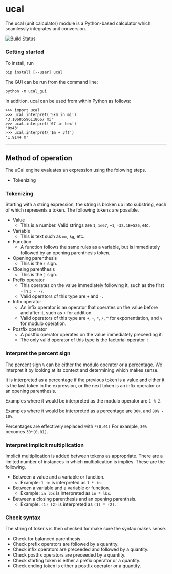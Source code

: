 # ucal

The ucal (unit calculator) module is a Python-based calculator which seamlessly integrates unit conversion.

[![Build Status](https://travis-ci.org/timkostka/ucal.png)](https://travis-ci.org/timkostka/ucal)

### Getting started

To install, run

    pip install [--user] ucal

The GUI can be run from the command line:

    python -m ucal_gui

In addition, ucal can be used from within Python as follows:

    >>> import ucal
    >>> ucal.interpret('5km in mi')
    '3.10685596118667 mi'
    >>> ucal.interpret('67 in hex')
    '0x43'
    >>> ucal.interpret('1m + 3ft')
    '1.9144 m'

---

## Method of operation

The uCal engine evaluates an expression using the folowing steps.
* Tokenizing


### Tokenizing

Starting with a string expression, the string is broken up into substring, each of which represents a token.  The following tokens are possible.
* Value
  * This is a number.  Valid strings are `1`, `1e67`, `+1`, `-32.1E+526`, etc.
* Variable
  * This is text such as `mm`, `kg`, etc.
* Function
  * A function follows the same rules as a variable, but is immediately followed by an opening parenthesis token.
* Opening parenthesis
  * This is the `(` sign.
* Closing parenthesis
  * This is the `)` sign.
* Prefix operator
  * This operates on the value immediately following it, such as the first `-` in `3 - -7`.
  * Valid operators of this type are `+` and `-`.
* Infix operator
  * An infix operator is an operator that operates on the value before and after it, such as `+` for addition.
  * Valid operators of this type are `+`, `-`, `*`, `/`, `^` for exponentiation, and `%` for modulo operation.
* Postfix operator
  * A postfix operator operates on the value immediately preceeding it.
  * The only valid operator of this type is the factorial operator `!`.


### Interpret the percent sign

The percent sign `%` can be either the modulo operator or a percentage.  We interpret it by looking at its context and determining which makes sense.

It is interpreted as a percentage if the previous token is a value and either it is the last token in the expression, or the next token is an infix operator or an opening parenthesis.

Examples where it would be interpreted as the modulo operator are `1 % 2`.

Examples where it would be interpreted as a percentage are `30%`, and `80% - 10%`.

Percentages are effectively replaced with `*(0.01)`  For example, `30%` becomes `30*(0.01)`. 

### Interpret implicit multiplication

Implicit multiplication is added between tokens as appropriate.  There are a limited number of instances in which multiplication is implies.  These are the following.

* Between a value and a variable or function.
  * Example: `1 in` is interpreted as `1 * in`.
* Between a variable and a variable or function.
  * Example: `in lbs` is interpreted as `in * lbs`.
* Between a closing parenthesis and an opening parenthsis.
  * Example: `(1) (2)` is interpreted as `(1) * (2)`.


### Check syntax

The string of tokens is then checked for make sure the syntax makes sense.

* Check for balanced parenthesis
* Check prefix operators are followed by a quantity.
* Check infix operators are preceeded and followed by a quantity.
* Check postfix operators are preceeded by a quantity.
* Check starting token is either a prefix operator or a quantity.
* Check ending token is either a postfix operator or a quantity.
